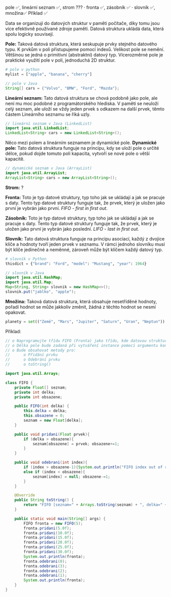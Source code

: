pole ✅, lineární seznam ✅, strom ???
· fronta ✅, zásobník ✅
· slovník ✅, množina✅
Příklad ✅

Data se organizují do datových struktur v paměti počítače, díky tomu jsou více efektivně používané zdroje paměti. Datová struktura ukládá data, která spolu logicky souvisejí.

**Pole:** Taková datová struktura, která seskupuje prvky stejného datového typu. K prvkům v poli přistupujeme pomocí indexů. Velikost pole se nemění. Většinou se  jedná o primitivní (abstraktní) datový typ. Vícerozměrné pole je praktické využití pole v poli, jednoduchá 2D struktur.
~~~ python
# pole v python
mylist = ["apple", "banana", "cherry"]
~~~

~~~ java
// pole v Java
String[] cars = {"Volvo", "BMW", "Ford", "Mazda"};
~~~

**Lineární seznam:** Tato datová struktura se chová podobně jako pole, ale není mu moc podobné z programátorského hlediska. V paměti se neuloží celý seznam, ale uloží se vždy jeden prvek s odkazem na další prvek, těmto částem Lineárního seznamu se říká uzly.
~~~ java
// lineární seznam v Java (LinkedList)
import java.util.LinkedList;
LinkedList<String> cars = new LinkedList<String>();
~~~
Něco mezi polem a lineárním seznamem je dynamické pole. 
**Dynamické pole:** Tato datová struktura funguje na principu, kdy se uloží pole o určité délce, pokud dojde tomuto poli kapacita, vytvoří se nové pole o větší kapacitě.
~~~ Java
// dynamické seznam v Java (ArrayList)
import java.util.ArrayList;
ArrayList<String> cars = new ArrayList<String>();
~~~

**Strom:** ?

**Fronta:** Toto je typ datové struktury, typ toho jak se ukládají a jak se pracuje s daty. Tento typ datové struktury funguje tak, že prvek, který je uložen jako první je vybrán jako první. *FIFO - first in first out*.

**Zásobník:** Toto je typ datové struktury, typ toho jak se ukládají a jak se pracuje s daty. Tento typ datové struktury funguje tak, že prvek, který je uložen jako první je vybrán jako poslední. *LIFO - last in first out.*

**Slovník:** Tato datová struktura funguje na principu asociací, každý z dvojice klíče a hodnoty tvoří jeden prvek v seznamu. V rámci jednoho slovníku musí být klíče jedinečné a neměnné, zároveň může být klíčem každý datový typ.
~~~ Python
# slovník v Python
thisdict = {"brand": "Ford", "model": "Mustang", "year": 1964}
~~~

~~~ Java
// slovník v Java
import java.util.HashMap;
import java.util.Map;
Map<String, String> slovnik = new HashMap<>();
slovnik.put("jablko", "apple");
~~~
**Množina:** Taková datová struktura, která obsahuje nesetříděné hodnoty, pořadí hodnot se může jakkoliv změnit, žádná z těchto hodnot se nesmí opakovat. 
~~~ Python
planety = set(("Země", "Mars", "Jupiter", "Saturn", "Uran", "Neptun"))
~~~

Příklad:
~~~ Java
// o Naprogramujte třídu FIFO (Fronta) jako třídu, kde datovou strukturou pro ukládání dat bude pole reálných čísel.
// o Délka pole bude zadaná při vytváření instance pomocí argumentu konstruktoru.
// o Bude obsahovat metody pro:
//      o Přidání prvku
//      o Odebrání prvku
//      o toString()

import java.util.Arrays; 

class FIFO {
    private Float[] seznam;
    private int delka;
    private int obsazene;

    public FIFO(int delka) {
        this.delka = delka;
        this.obsazene = 0;
        seznam = new Float[delka];
    }

    public void pridani(Float prvek){
        if (delka > obsazene){
            seznam[obsazene] = prvek; obsazene+=1;
        }
    }

    public void odebrani(int index){
        if (index > obsazene-1){System.out.println("FIFO index out of range");}
        else if (index < obsazene){
            seznam[index] = null; obsazene-=1;
        }
    }

    @Override
    public String toString() {
        return "FIFO [seznam=" + Arrays.toString(seznam) + ", delka=" + delka + ", obsazene=" + obsazene + "]";
    }

    public static void main(String[] args) {
        FIFO fronta = new FIFO(5);
        fronta.pridani(5.0f);
        fronta.pridani(10.0f);
        fronta.pridani(15.0f);
        fronta.pridani(20.0f);
        fronta.pridani(25.0f);
        fronta.pridani(30.0f);
        System.out.println(fronta);
        fronta.odebrani(0);
        fronta.odebrani(3);
        fronta.odebrani(2);
        fronta.odebrani(1);
        System.out.println(fronta);
    }
}
~~~